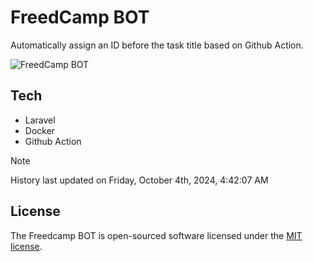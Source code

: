 # FreedCamp BOT

Automatically assign an ID before the task title based on Github Action.

![FreedCamp BOT](https://repository-images.githubusercontent.com/737932867/7d34798b-2680-471c-b089-a78a718d3d6a)

## Tech

- Laravel
- Docker
- Github Action

> [!NOTE]  
> History last updated on Friday, October 4th, 2024, 4:42:07 AM

## License

The Freedcamp BOT is open-sourced software licensed under the [MIT license](https://opensource.org/licenses/MIT).
